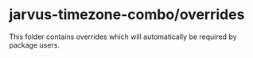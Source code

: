 # jarvus-timezone-combo/overrides

This folder contains overrides which will automatically be required by package users.

